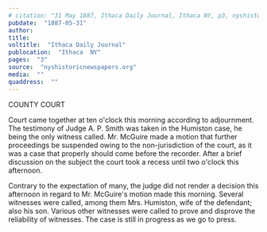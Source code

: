 ```yaml
---
# citation: "31 May 1887, Ithaca Daily Journal, Ithaca NY, p3, nyshistoricnewspapers.org."
pubdate:  "1887-05-31"
author: 
title: 
voltitle:  "Ithaca Daily Journal"
publocation:  "Ithaca  NY"
pages:  "3"
source:  "nyshistoricnewspapers.org"
media:  ""
quaddress:  ""
---
```

COUNTY COURT

Court came together at ten o'clock this morning according to adjournment. The testimony of Judge A. P. Smith was taken in the Humiston case, he being the only witness called. Mr. McGuire made a motion that further proceedings be suspended owing to the non-jurisdiction of the court, as it was a case that properly should come before the recorder. After a brief discussion on the subject the court took a recess until two o'clock this afternoon.

Contrary to the expectation of many, the judge did not render a decision this afternoon in regard to Mr. McGuire's motion made this morning. Several witnesses were called, among them Mrs. Humiston, wife of the defendant; also his son. Various other witnesses were called to prove and disprove the reliability of witnesses. The case is still in progress as we go to press.

